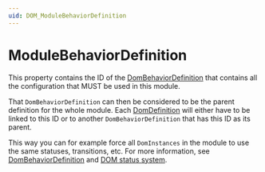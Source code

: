```yaml
---
uid: DOM_ModuleBehaviorDefinition
---
```


# ModuleBehaviorDefinition

This property contains the ID of the [DomBehaviorDefinition](xref:DomBehaviorDefinition) that contains all the configuration that MUST be used in this module.

That `DomBehaviorDefinition` can then be considered to be the parent definition for the whole module. Each [DomDefinition](xref:DomDefinition) will either have to be linked to this ID or to another `DomBehaviorDefinition` that has this ID as its parent.

This way you can for example force all `DomInstances` in the module to use the same statuses, transitions, etc. For more information, see [DomBehaviorDefinition](xref:DomBehaviorDefinition) and [DOM status system](xref:DOM_status_system).
